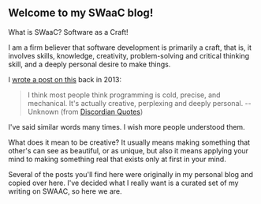 ## Welcome to my SWaaC blog!

What is SWaaC? Software as a Craft!

I am a firm believer that software development is primarily a craft, that is, it involves skills, knowledge, creativity, problem-solving and critical thinking skill, and a deeply personal desire to make things.

I [wrote a post on this](./posts/2013/08/programmers-creativity.md) back in 2013:

> I think most people think programming is cold, precise, and mechanical. It's actually creative, perplexing and deeply personal. --  Unknown (from [Discordian Quotes](http://discordianquotes.com/quote/think-people-thing-programming-cold-precise-mechanical-actually))

I've said similar words many times. I wish more people understood them.

What does it mean to be creative? It usually means making something that other's can see as beautiful, or as unique, but also it means applying your mind to making something real that exists only at first in your mind.

Several of the posts you'll find here were originally in my personal blog and copied over here. I've decided what I really want is a curated set of my writing on SWAAC, so here we are.

